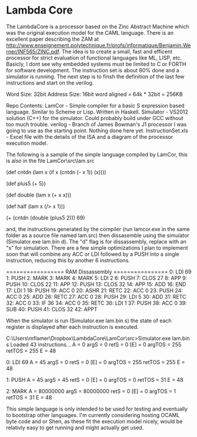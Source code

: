 Lambda Core
==
The LambdaCore is a processor based on the Zinc Abstract Machine which was the original execution model for the CAML language. There is an excellent paper describing the ZAM at http://www.enseignement.polytechnique.fr/profs/informatique/Benjamin.Werner/INF565/ZINC.pdf. The idea is to create a small, fast and efficent processor for strict evaluation of functional languages like ML, LISP, etc. Basicly, I dont see why embedded systems must be limited to C or FORTH for software development. The instruction set is about 80% done and a simulator is running. The next step is to finsh the definition of the last few instructions and start on the verilog. 

Word Size: 32bit
Address Size: 16bit word aligned = 64k * 32bit = 256KB


Repo Contents:
LamCor - Simple compiler for a basic S expression based language. Similar to Scheme or Lisp. Written in Haskell.
Simulator - VS2012 solution (C++) for the simulator. Could probably build under GCC without too much trouble.
verilog - Branch of James Bowman's J1 processor I was going to use as the starting point. Nothing done here yet.
InstructionSet.xls - Excel file with the details of the ISA and a diagram of the processor execution model. 

The following is a sample of the simple language compiled by LamCor, this is also in the file LamCor\src\lam.src

(def cntdn 
    (lam x (if x
            (cntdn (- x 1))
            (x))))

(def plus5
    (+ 5))

(def double
    (lam x (+ x x)))

(def half
    (lam x (/> x 1)))
                  

(+ (cntdn (double (plus5 2))) 69)

and, the instructions generated by the compiler (run lamcor.exe in the same folder as a source file named lam.src) then dissasemble using
the simulator (Simulator.exe lam.bin d). The "d" flag is for dissassembly, replace with an "s" for simulation. There are a few simple optimizations I plan to implement soon that will combine any ACC or LDI followed by a PUSH into a single instruction, reducing this by another 6 instructions.

================= RAM Dissassembly ================ 
0: 	LDI 69
1: 	PUSH 
2: 	MARK 
3: 	MARK 
4: 	MARK 
5: 	LDI 2
6: 	PUSH 
7: 	CLOS 27
8: 	APP 
9: 	PUSH 
10: 	CLOS 22
11: 	APP 
12: 	PUSH 
13: 	CLOS 32
14: 	APP 
15: 	ADD 
16: 	END 
17: 	LDI 1
18: 	PUSH 
19: 	ACC 0
20: 	ASHR 
21: 	RETC 
22: 	ACC 0
23: 	PUSH 
24: 	ACC 0
25: 	ADD 
26: 	RETC 
27: 	ACC 0
28: 	PUSH 
29: 	LDI 5
30: 	ADD 
31: 	RETC 
32: 	ACC 0
33: 	IF 36
34: 	ACC 0
35: 	RETC 
36: 	LDI 1
37: 	PUSH 
38: 	ACC 0
39: 	SUB 
40: 	PUSH 
41: 	CLOS 32
42: 	APPT 


When the simulator is run (Simulator.exe lam.bin s) the state of each register is displayed after each instruction is executed.

C:\Users\mflamer\Dropbox\LambdaCore\LamCor\src>Simulator.exe lam.bin s
Loaded 43 instructions... 
A = 0 	 argS = 0 	 retS = 0 	 [E] = 0 
argTOS = 255 	 retTOS = 255 	 E = 48 

0: 	LDI 69
A = 45 	 argS = 0 	 retS = 0 	 [E] = 0 
argTOS = 255 	 retTOS = 255 	 E = 48 

1: 	PUSH 
A = 45 	 argS = 45 	 retS = 0 	 [E] = 0 
argTOS = 0 	 retTOS = 31 	 E = 48 

2: 	MARK 
A = 80000000 	 argS = 80000000 	 retS = 0 	 [E] = 0 
argTOS = 1 	 retTOS = 31 	 E = 48 


This simple language is only intended to be used for testing and eventually to bootstrap other languages. I'm currently considering hosting OCAML byte code and or Shen, as these fit the execution model nicely, would be relativly easy to get running and might actually get used. 